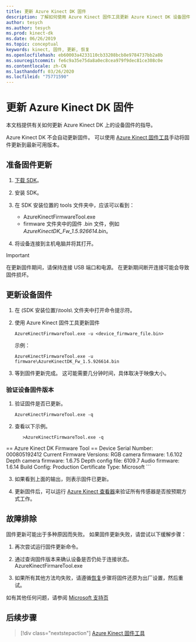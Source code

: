 ```yaml
---
title: 更新 Azure Kinect DK 固件
description: 了解如何使用 Azure Kinect 固件工具更新 Azure Kinect DK 设备固件。
author: tesych
ms.author: tesych
ms.prod: kinect-dk
ms.date: 06/26/2019
ms.topic: conceptual
keywords: kinect, 固件, 更新, 恢复
ms.openlocfilehash: eb60003a4233110cb33208bcb8e9784737bb2a8b
ms.sourcegitcommit: fe6c9a35e75da8a0ec8cea979f9dec81ce308c0e
ms.contentlocale: zh-CN
ms.lasthandoff: 03/26/2020
ms.locfileid: "75771590"
---
```

# <a name="update-azure-kinect-dk-firmware"></a>更新 Azure Kinect DK 固件

本文档提供有关如何更新 Azure Kinect DK 上的设备固件的指导。

Azure Kinect DK 不会自动更新固件。 可以使用 [Azure Kinect 固件工具](azure-kinect-firmware-tool.md)手动将固件更新到最新可用版本。

## <a name="prepare-for-firmware-update"></a>准备固件更新

1. [下载 SDK](sensor-sdk-download.md)。
2. 安装 SDK。
3. 在 SDK 安装位置的 tools 文件夹中，应该可以看到：

    - AzureKinectFirmwareTool.exe
    - firmware 文件夹中的固件 .bin 文件，例如 *AzureKinectDK_Fw_1.5.926614.bin*。

4. 将设备连接到主机电脑并将其打开。

> [!IMPORTANT]
> 在更新固件期间，请保持连接 USB 端口和电源。 在更新期间断开连接可能会导致固件损坏。

## <a name="update-device-firmware"></a>更新设备固件

1. 在 (SDK 安装位置)\tools\ 文件夹中打开命令提示符。
2. 使用 Azure Kinect 固件工具更新固件

    `AzureKinectFirmwareTool.exe -u <device_firmware_file.bin>`

    示例：

    `AzureKinectFirmwareTool.exe -u firmware\AzureKinectDK_Fw_1.5.926614.bin`

3. 等到固件更新完成。 这可能需要几分钟时间，具体取决于映像大小。

### <a name="verify-device-firmware-version"></a>验证设备固件版本

1. 验证固件是否已更新。

    `AzureKinectFirmwareTool.exe -q`

2. 查看以下示例。

    ```console
       >AzureKinectFirmwareTool.exe -q
 == Azure Kinect DK Firmware Tool ==
Device Serial Number: 000805192412
Current Firmware Versions:
  RGB camera firmware:      1.6.102
  Depth camera firmware:    1.6.75
  Depth config file:        6109.7
  Audio firmware:           1.6.14
  Build Config:             Production
  Certificate Type:         Microsoft
    ```

3. 如果看到上面的输出，则表示固件已更新。

4. 更新固件后，可以运行 [Azure Kinect 查看器](azure-kinect-viewer.md)来验证所有传感器是否按预期方式工作。

## <a name="troubleshooting"></a>故障排除

固件更新可能出于多种原因而失败。 如果固件更新失败，请尝试以下缓解步骤：

1. 再次尝试运行固件更新命令。

2. 通过查询固件版本来确认设备是否仍处于连接状态。        AzureKinectFirmareTool.exe

3. 如果所有其他方法均失败，请遵循[恢复](https://support.microsoft.com/help/4494277/reset-azure-kinect-dk)步骤将固件还原为出厂设置，然后重试。

如有其他任何问题，请参阅 [Microsoft 支持页](https://aka.ms/kinectsupport)

## <a name="next-steps"></a>后续步骤

> [!div class="nextstepaction"]
>[Azure Kinect 固件工具](azure-kinect-firmware-tool.md)
